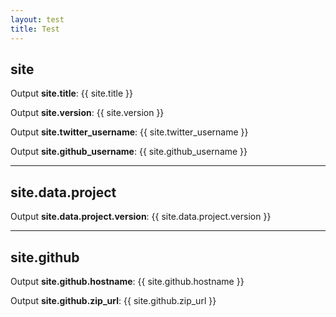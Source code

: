 ```yaml
---
layout: test
title: Test
---
```


## site

Output **site.title**: {{ site.title }}

Output **site.version**: {{ site.version }}

Output **site.twitter_username**: {{ site.twitter_username }}

Output **site.github_username**: {{ site.github_username }}

---

## site.data.project

Output **site.data.project.version**: {{ site.data.project.version }}

---

## site.github

Output **site.github.hostname**: {{ site.github.hostname }}

Output **site.github.zip_url**: {{ site.github.zip_url }}
